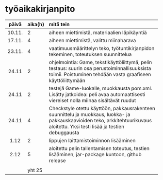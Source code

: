 # työaikakirjanpito

| päivä  | aika(h) | mitä tein  |
| :-----:| :----- | :-----|
| 10.11. | 2      | aiheen miettimistä, materiaalien läpikäyntiä |
| 17.11. | 4      | aiheen miettimistä, valittu miinaharava |
| 23.11. | 4      | vaatimuusmäärittelyn teko, työtuntikirjanpidon tekeminen, toteutuksen suunnittelua |
| 24.11  | 2      | ohjelmointia: Game, tekstikäyttöliittymä, pelin testaus: suurin osa perustoiminnallisuuksista toimii. Poistuminen tehdään vasta graafiseen käyttöliittymään    |
| 24.11  | 2      | testejä Game-luokalle, muokkausta pom.xml. Lisätty jatkoidea: peli avaa automaattisesti viereiset nolla miinaa sisältävät ruudut   |
| 24.11  | 4      | Checkstyle otettu käyttöön, pakkausrakenteen suunnittelu ja muokkaus, luokka- ja pakkauskaavioiden teko, arkkitehtuurikuvaus aloitettu. Yksi testi lisää ja testien debuggausta |
| 1.12   | 2      | lippujen laittamistoiminnon lisääminen |
| 2.12   | 5      | aloitettu pelin tallentamisen toteutus, testien lisääminen, jar-package kuntoon, github release |
|        |        | |
|        | yht 25 | |
